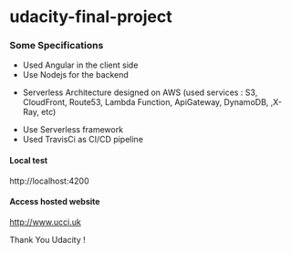 # udacity-final-project

### Some Specifications
- Used Angular in the client side
- Use Nodejs for the backend 
* Serverless Architecture designed on AWS (used services : S3, CloudFront, Route53, Lambda Function, ApiGateway, DynamoDB, ,X-Ray, etc)
- Use Serverless framework
- Used TravisCi as CI/CD pipeline

#### Local test
http://localhost:4200 

#### Access hosted website 
http://www.ucci.uk


Thank You Udacity !
